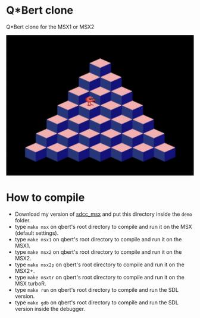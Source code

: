Q*Bert clone
============

Q*Bert clone for the MSX1 or MSX2

![older screenshot](docs/screenshot.jpg)

How to compile
==============
* Download my version of [sdcc_msx](https://github.com/pvmm/sdcc_msx) and put this directory inside the `demo` folder.
* type `make msx` on qbert's root directory to compile and run it on the MSX (default settings).
* type `make msx1` on qbert's root directory to compile and run it on the MSX1.
* type `make msx2` on qbert's root directory to compile and run it on the MSX2.
* type `make msx2p` on qbert's root directory to compile and run it on the MSX2+.
* type `make msxtr` on qbert's root directory to compile and run it on the MSX turboR.
* type `make run` on qbert's root directory to compile and run the SDL version.
* type `make gdb` on qbert's root directory to compile and run the SDL version inside the debugger.

